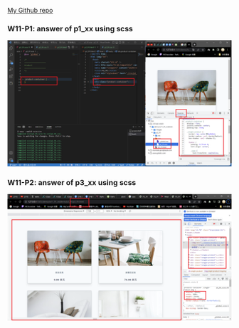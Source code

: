 [My Github repo](https://github.com/abc6577/1111-sweb-1N-demo-211410591/tree/main/demo/md/w02_91)

### W11-P1: answer of p1_xx using scss

![](w11-p1.png)

### W11-P2: answer of p3_xx using scss

![](w11-p2.png)